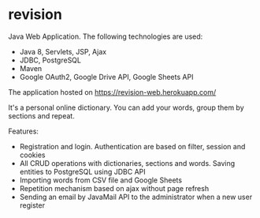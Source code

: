 # revision
Java Web Application. The following technologies are used:

- Java 8, Servlets, JSP, Ajax
- JDBC, PostgreSQL
- Maven
- Google OAuth2, Google Drive API, Google Sheets API

The application hosted on https://revision-web.herokuapp.com/

It's a personal online dictionary. You can add your words, group them by sections and repeat.

Features:
- Registration and login. Authentication are based on filter, session and cookies
- All CRUD operations with dictionaries, sections and words. Saving entities to PostgreSQL using JDBC API
- Importing words from CSV file and Google Sheets
- Repetition mechanism based on ajax without page refresh
- Sending an email by JavaMail API to the administrator when a new user register


